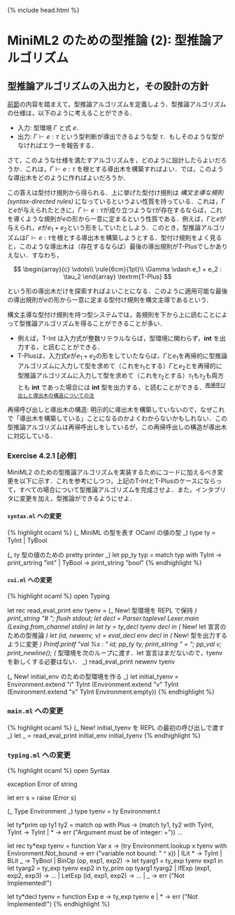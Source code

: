 {% include head.html %}

# MiniML2 のための型推論 (2): 型推論アルゴリズム

## 型推論アルゴリズムの入出力と，その設計の方針

[前節](chap04-2.md)の内容を踏まえて，型推論アルゴリズムを定義しよう．型推論アルゴリズムの仕様は，以下のように考えることができる．

- 入力: 型環境 $\Gamma$ と式 $e$．
- 出力: $\Gamma \vdash e : \tau$ という型判断が導出できるような型 $\tau$．もしそのような型がなければエラーを報告する．

さて，このような仕様を満たすアルゴリズムを，どのように設計したらよいだろうか．これは，$\Gamma \vdash e : \tau$ を根とする導出木を構築すればよい．では，このような導出木をどのように作ればよいだろうか．

この答えは型付け規則から得られる．上に挙げた型付け規則は _構文主導な規則 (syntax-directed rules)_ になっているというよい性質を持っている．これは，$\Gamma$と$e$が与えられたときに，$\Gamma \vdash e : \tau$が成り立つような$\tau$が存在するならば，これを導くような規則が$e$の形から一意に定まるという性質である．例えば，$\Gamma$と$e$が与えられ，$e$が$e_1 + e_2$という形をしていたとしよう．このとき，型推論アルゴリズムは$\Gamma \vdash e : \tau$を根とする導出木を構築しようとする．型付け規則をよく見ると，このような導出木は（存在するならば）最後の導出規則が$\textrm{T-Plus}$でしかありえない．すなわち，

$$
\begin{array}{c}
\vdots\\
\rule{6cm}{1pt}\\
\Gamma \vdash e_1 + e_2 : \tau_2
\end{array}
\textrm{T-Plus}
$$

という形の導出木だけを探索すればよいことになる．このように適用可能な最後の導出規則が$e$の形から一意に定まる型付け規則を構文主導であるという．

構文主導な型付け規則を持つ型システムでは，各規則を下から上に読むことによって型推論アルゴリズムを得ることができることが多い．

- 例えば，$\textrm{T-Int}$ は入力式が整数リテラルならば，型環境に関わらず，$\mathbf{int}$ を出力する，と読むことができる．
- $\textrm{T-Plus}$は，入力式$e$が$e_1+e_2$の形をしていたならば，$\Gamma$と$e_1$を再帰的に型推論アルゴリズムに入力して型を求めて（これを$\tau_1$とする）$\Gamma$と$e_2$とを再帰的に型推論アルゴリズムに入力して型を求めて（これを$\tau_2$とする）$\tau_1$も$\tau_2$も両方とも $\mathbf{int}$ であった場合には $\mathbf{int}$ 型を出力する，と読むことができる．<sup>[再帰呼び出しと導出木の構造についての注](#derivation)</sup>

<a name="derivation">再帰呼び出しと導出木の構造</a>: 明示的に導出木を構築していないので，なぜこれで「導出木を構築している」ことになるのかよくわからないかもしれない．この型推論アルゴリズムは再帰呼出しをしているが，この再帰呼出しの構造が導出木に対応している．

### Exercise 4.2.1 [必修]

MiniML2 のための型推論アルゴリズムを実装するためにコードに加えるべき変更を以下に示す．これを参考にしつつ，上記の$\textrm{T-Int}$と$\textrm{T-Plus}$のケースにならって，すべての場合について型推論アルゴリズムを完成させよ．また，インタプリタに変更を加え，型推論ができるようにせよ．

#### `syntax.ml` への変更

{% highlight ocaml %}
(_ MiniML の型を表す OCaml の値の型 _)
type ty =
TyInt
| TyBool

(_ ty 型の値のための pretty printer _)
let pp_ty typ =
match typ with
TyInt -> print_srtring "int"
| TyBool -> print_string "bool"
{% endhighlight %}

#### `cui.ml` への変更

{% highlight ocaml %}
open Typing

let rec read_eval_print env tyenv = (_ New! 型環境を REPL で保持 _)
print_string "# ";
flush stdout;
let decl = Parser.toplevel Lexer.main (Lexing.from_channel stdin) in
let ty = ty_decl tyenv decl in (_ New! let 宣言のための型推論 _)
let (id, newenv, v) = eval_decl env decl in
(_ New! 型を出力するように変更 _)
Printf.printf "val %s : " id;
pp_ty ty;
print_string " = ";
pp_val v;
print_newline();
(_ 型環境を次のループに渡す．let 宣言はまだないので，tyenv を新しくする必要はない． _)
read_eval_print newenv tyenv

(_ New! initial_env のための型環境を作る _)
let initial_tyenv =
Environment.extend "i" TyInt
(Environment.extend "v" TyInt
(Environment.extend "x" TyInt Environment.empty))
{% endhighlight %}

### `main.ml` への変更

{% highlight ocaml %}
(_ New! initial_tyenv を REPL の最初の呼び出しで渡す _)
let \_ = read_eval_print initial_env initial_tyenv
{% endhighlight %}

### `typing.ml` への変更

{% highlight ocaml %}
open Syntax

exception Error of string

let err s = raise (Error s)

(_ Type Environment _)
type tyenv = ty Environment.t

let ty*prim op ty1 ty2 = match op with
Plus -> (match ty1, ty2 with
TyInt, TyInt -> TyInt
| * -> err ("Argument must be of integer: +"))
...

let rec ty*exp tyenv = function
Var x ->
(try Environment.lookup x tyenv with
Environment.Not_bound -> err ("variable not bound: " ^ x))
| ILit * -> TyInt
| BLit _ -> TyBool
| BinOp (op, exp1, exp2) ->
let tyarg1 = ty_exp tyenv exp1 in
let tyarg2 = ty_exp tyenv exp2 in
ty_prim op tyarg1 tyarg2
| IfExp (exp1, exp2, exp3) ->
...
| LetExp (id, exp1, exp2) ->
...
| _ -> err ("Not Implemented!")

let ty*decl tyenv = function
Exp e -> ty_exp tyenv e
| * -> err ("Not Implemented!")
{% endhighlight %}

